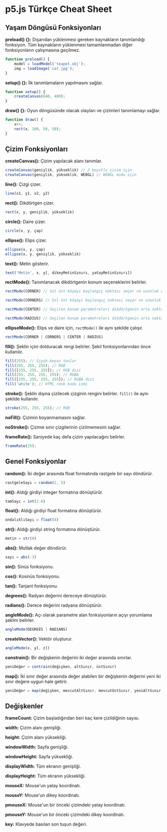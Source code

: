 # p5.js Türkçe Cheat Sheet

## Yaşam Döngüsü Fonksiyonları

**preload() {}:**
Dışarıdan yüklenmesi gereken kaynakların tanımlandığı fonksiyon. Tüm kaynakların yüklenmesi tamamlanmadan diğer fonksiyonların çalışmasına geçilmez.
```JavaScript
function preload() {
    model = loadModel('teapot.obj');
    img = loadImage('cat.jpg');
}
```

**setup() {}:**
İlk tanımlamaların yapılmasını sağlar.
```JavaScript
function setup() {
    createCanvas(640, 480);
}
```

**draw() {}:**
Oyun döngüsünde olacak olayları ve çizimleri tanımlamayı sağlar.
```JavaScript
function draw() {
    x++;
    rect(x, 100, 50, 50);
}
```

## Çizim Fonksiyonları

**createCanvas():** Çizim yapılacak alanı tanımlar.
```JavaScript
createCanvas(genişlik, yükseklik) // 2 boyutlu çizim için
createCanvas(genişlik, yükseklik, WEBGL) // WEBGL modu için
```

**line():** Çizgi çizer.
```JavaScript
line(x1, y1, x2, y2)
```

**rect():** Dikdörtgen çizer.
```JavaScript
rect(x, y, genişlik, yükseklik)
```

**circle():** Daire çizer.
```JavaScript
circle(x, y, çap)
```

**ellipse():** Elips çizer.
```JavaScript
ellipse(x, y, çap)
ellipse(x, y, genişlik, yükseklik)
```

**text():** Metin gösterir.
```JavaScript
text('Metin', x, y[, dikeyMetinSınırı, yatayMetinSınırı])
```

**rectMode():** Tanımlanacak dikdörtgenin konum seçeneklerini belirler.
```JavaScript
rectMode(CORNER) // Sol üst köşeyi başlangıç noktası seçer ve uzunluk değerleri başlangıç koordinatına eklenir

rectMode(CORNERS) // Sol üst köşeyi başlangıç noktası seçer ve uzunluk parametreleri çizimin bitiş koordinatları olarak seçilir

rectMode(CENTER) // Seçilen konum parametreleri dikdörtgenin orta noktası olur ve dikdörtgenin büyüklüğü uzunluk parametreleri olarak belirlenir

rectMode(RADIUS) // Seçilen konum parametreleri dikdörtgenin orta noktası olur ve uzunluk parametreleri dikdörtgenin büyüklük değerlerinin yarısını belirler
```

**ellipseMode():** Elips ve daire için, ``rectMode()`` ile aynı şekilde çalışır.
```JavaScript
rectMode(CORNER | CORNERS | CENTER | RADIUS)
```

**fill():** Şeklin içini dolduracak rengi belirler. Şekil fonksiyonlarından önce kullanılır.
```JavaScript
fill(255); // Siyah-beyaz tonlar
fill(255, 255, 255); // RGB
fill([255, 255, 255]); // RGB dizi
fill(255, 255, 255, 255); // RGBA
fill([255, 255, 255, 255]); // RGBA dizi
fill('white'); // HTML renk kodu ismi
```

**stroke():** Şeklin dışına çizilecek çizginin rengini belirler. ``fill()`` ile aynı şekilde kullanılır.
```JavaScript
stroke(255, 255, 255); // RGB
```

**noFill():** Çizimin boyanmamasını sağlar.

**noStroke():** Çizime sınır çizgilerinin çizilmemesini sağlar.

**frameRate():** Saniyede kaç defa çizim yapılacağını belirler.
```JavaScript
frameRate(25);
```

## Genel Fonksiyonlar

**random():** İki değer arasında float formatında rastgele bir sayı döndürür.
```JavaScript
rastgeleSayı = random(2, 5)
```

**int():** Aldığı girdiyi integer formatına dönüştürür.
```JavaScript
tamSayı = int(2.6)
```

**float():** Aldığı girdiyi float formatına dönüştürür.
```JavaScript
ondalıklıSayı = float(4)
```

**str():** Aldığı girdiyi string formatına dönüştürür.
```JavaScript
metin = str(8)
```

**abs():** Mutlak değer döndürür.
```JavaScript
sayı = abs(-3)
```

**sin():** Sinüs fonksiyonu.

**cos():** Kosinüs fonksiyonu.

**tan():** Tanjant fonksiyonu.

**degrees():** Radyan değerini dereceye dönüştürür.

**radians():** Derece değerini radyana dönüştürür.

**angleMode():** Açı olarak parametre alan fonksiyonların açıyı yorumlama şeklini belirler.
```JavaScript
angleMode(DEGREES | RADIANS)
```

**createVector():** Vektör oluşturur.
```JavaScript
angleMode(x, y[, z])
```

**constrain():** Bir değişkenin değerini iki değer arasında sınırlar.
```JavaScript
yeniDeğer = contrain(değişken, altSınır, üstSınır)
```

**map():** İki sınır değer arasında değer alabilen bir değişkenin değerini yeni iki sınır değere uygun hale getirir.
```JavaScript
yeniDeğer = map(değişken, mevcutAltSınır, mevcutÜstSınır, yeniAltSınır, yeniÜstSınır)
```

## Değişkenler
**frameCount:** Çizim başladığından beri kaç kere çizildiğinin sayısı.

**width:** Çizim alanı genişliği.

**height:** Çizim alanı yüksekliği.

**windowWidth:** Sayfa genişliği.

**windowHeight:** Sayfa yüksekliği.

**displayWidth:** Tüm ekranın genişliği.

**displayHeight:** Tüm ekranın yüksekliği.

**mouseX:** Mouse'un yatay koordinatı.

**mouseY:** Mouse'un dikey koordinatı.

**pmouseX:** Mouse'un bir önceki çizimdeki yatay koordinatı.

**pmouseY:** Mouse'un bir önceki çizimdeki dikey koordinatı.

**key:** Klavyede basılan son tuşun değeri.
